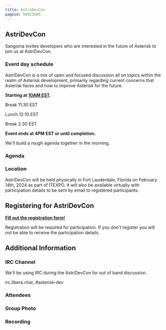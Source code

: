 ```yaml
---
title: AstriDevCon
pageid: 50923585
---
```


AstriDevCon
-----------

Sangoma invites developers who are interested in the future of Asterisk to join us at AstriDevCon.

### Event day schedule

  
AstriDevCon is a mix of open and focused discussion all on topics within the realm of Asterisk development, primarily regarding current concerns that Asterisk faces and how to improve Asterisk for the future.

**Starting at [10AM EST](https://www.timeanddate.com/worldclock/fixedtime.html?msg=AstriDevCon+2024&iso=20240214T10&p1=820&ah=6).**

Break 11:30 EST

Lunch 12:10 EST

Break 2:30 EST

**Event ends at 4PM EST or until completion.**

We'll build a rough agenda together in the morning.

### Agenda

### Location

AstriDevCon will be held physically in Fort Lauderdale, Florida on February 14th, 2024 as part of ITEXPO. It will also be available virtually with participation details to be sent by email to registered participants.

Registering for AstriDevCon
---------------------------

**[Fill out the registration form!](https://forms.gle/nbNYiXHgiT5FZMfj9)**

Registration will be required for participation. If you don't register you will not be able to receive the participation details.

Additional Information
----------------------

### IRC Channel

We'll be using IRC during the AstriDevCon for out of band discussion.

irc.libera.chat, #asterisk-dev

### Attendees

### Group Photo

### Recording

